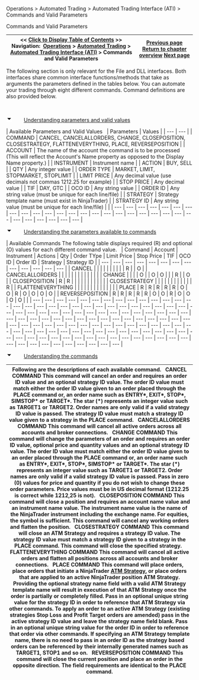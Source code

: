 ﻿


Operations \> Automated Trading \> Automated Trading Interface (ATI) \> Commands and Valid Parameters






















Commands and Valid Parameters







| \<\< [Click to Display Table of Contents](commands_and_valid_parameters.md) \>\> **Navigation:**     [Operations](operations-1.md) \> [Automated Trading](automated_trading-1.md) \> [Automated Trading Interface (ATI)](automated_trading_interface_at-1.md) \> Commands and Valid Parameters | [Previous page](what_can_i_do_and_how_-1.md) [Return to chapter overview](automated_trading_interface_at-1.md) [Next page](initialization-1.md) |
| --- | --- |














The following section is only relevant for the File and DLL interfaces. Both interfaces share common interface functions/methods that take as arguments the parameters defined in the tables below. You can automate your trading through eight different commands. Command definitions are also provided below.


 


![tog_minus](tog_minus-1.gif)        [Understanding parameters and valid values](javascript:HMToggle('toggle','UnderstandingParametersAndValidValues','UnderstandingParametersAndValidValues_ICON'))




| Available Parameters and Valid Values     | Parameters | Values | | --- | --- | | COMMAND | CANCEL, CANCELALLORDERS, CHANGE, CLOSEPOSITION, CLOSESTRATEGY, FLATTENEVERYTHING, PLACE, REVERSEPOSITION | | ACCOUNT | The name of the account the command is to be processed (This will reflect the Account's Name property as opposed to the Display Name property.) | | INSTRUMENT | Instrument name | | ACTION | BUY, SELL | | QTY | Any integer value | | ORDER TYPE | MARKET, LIMIT, STOPMARKET, STOPLIMIT | | LIMIT PRICE | Any decimal value (use decimals not commas 1212\.25 for example) | | STOP PRICE | Any decimal value | | TIF | DAY, GTC | | OCO ID | Any string value | | ORDER ID | Any string value (must be unique for each line/file) | | STRATEGY | Strategy template name (must exist in NinjaTrader) | | STRATEGY ID | Any string value (must be unique for each line/file) | |
| --- | --- | --- | --- | --- | --- | --- | --- | --- | --- | --- | --- | --- | --- | --- | --- | --- | --- | --- | --- | --- | --- | --- | --- | --- | --- | --- | --- | --- |



![tog_minus](tog_minus-1.gif)        [Understanding the parameters available to commands](javascript:HMToggle('toggle','UnderstandingTheParametersAvailableToCommands','UnderstandingTheParametersAvailableToCommands_ICON'))




| Available Commands The following table displays required (R) and optional (O) values for each different command value.     | Command | Account | Instrument | Actions | Qty | Order TYpe | Limit Price | Stop Price | TIF | OCO ID | Order ID | Strategy | Strategy ID | | --- | --- | --- | --- | --- | --- | --- | --- | --- | --- | --- | --- | --- | | CANCEL |  |  |  |  |  |  |  |  |  | R |  | O | | CANCELALLORDERS |  |  |  |  |  |  |  |  |  |  |  |  | | CHANGE |  |  |  | O |  | O | O |  |  | R |  | O | | CLOSEPOSITION | R | R |  |  |  |  |  |  |  |  |  |  | | CLOSESTRATEGY |  |  |  |  |  |  |  |  |  |  |  | R | | FLATTENEVERYTHING |  |  |  |  |  |  |  |  |  |  |  |  | | PLACE | R | R | R | R | R | O | O | R | O | O | O | O | | REVERSEPOSITION | R | R | R | R | R | O | O | R | O | O | O | O | |
| --- | --- | --- | --- | --- | --- | --- | --- | --- | --- | --- | --- | --- | --- | --- | --- | --- | --- | --- | --- | --- | --- | --- | --- | --- | --- | --- | --- | --- | --- | --- | --- | --- | --- | --- | --- | --- | --- | --- | --- | --- | --- | --- | --- | --- | --- | --- | --- | --- | --- | --- | --- | --- | --- | --- | --- | --- | --- | --- | --- | --- | --- | --- | --- | --- | --- | --- | --- | --- | --- | --- | --- | --- | --- | --- | --- | --- | --- | --- | --- | --- | --- | --- | --- | --- | --- | --- | --- | --- | --- | --- | --- | --- | --- | --- | --- | --- | --- | --- | --- | --- | --- | --- | --- | --- | --- | --- | --- | --- | --- | --- | --- | --- | --- | --- | --- | --- | --- |



![tog_minus](tog_minus-1.gif)        [Understanding the commands](javascript:HMToggle('toggle','UnderstandingTheCommands','UnderstandingTheCommands_ICON'))




| Following are the descriptions of each available command.    CANCEL COMMAND This command will cancel an order and requires an order ID value and an optional strategy ID value. The order ID value must match either the order ID value given to an order placed through the PLACE command or, an order name such as ENTRY\*, EXIT\*, STOP\*, SIMSTOP\* or TARGET\*. The star (\*) represents an integer value such as TARGET1 or TARGET2\. Order names are only valid if a valid strategy ID value is passed. The strategy ID value must match a strategy ID value given to a strategy in the PLACE command.    CANCELALLORDERS COMMAND  This command will cancel all active orders across all accounts and broker connections.   CHANGE COMMAND This command will change the parameters of an order and requires an order ID value, optional price and quantity values and an optional strategy ID value. The order ID value must match either the order ID value given to an order placed through the PLACE command or, an order name such as ENTRY\*, EXIT\*, STOP\*, SIMSTOP\* or TARGET\*. The star (\*) represents an integer value such as TARGET1 or TARGET2\. Order names are only valid if a valid strategy ID value is passed. Pass in zero (0\) values for price and quantity if you do not wish to change these order parameters. Price values must be in US decimal format (1212\.25 is correct while 1212,25 is not).    CLOSEPOSITION COMMAND This command will close a position and requires an account name value and an instrument name value. The instrument name value is the name of the NinjaTrader instrument including the exchange name. For equities, the symbol is sufficient. This command will cancel any working orders and flatten the position.    CLOSESTRATEGY COMMAND This command will close an ATM Strategy and requires a strategy ID value. The strategy ID value must match a strategy ID given to a strategy in the PLACE command. This command will close the specified strategy.   FLATTENEVERYTHING COMMAND This command will cancel all active orders and flatten all positions across all accounts and broker connections.    PLACE COMMAND This command will place orders, place orders that initiate a NinjaTrader [ATM Strategy](atm_strategy-1.md), or place orders that are applied to an active NinjaTrader position ATM Strategy. Providing the optional strategy name field with a valid ATM Strategy template name will result in execution of that ATM Strategy once the order is partially or completely filled. Pass in an optional unique string value for the strategy ID in order to reference that ATM Strategy via other commands. To apply an order to an active ATM Strategy (existing strategies Stop Loss and Profit Target orders are amended) pass in the active strategy ID value and leave the strategy name field blank. Pass in an optional unique string value for the order ID in order to reference that order via other commands. If specifying an ATM Strategy template name, there is no need to pass in an order ID as the strategy based orders can be referenced by their internally generated names such as TARGET1, STOP1 and so on.   REVERSEPOSITION COMMAND This command will close the current position and place an order in the opposite direction. The field requirements are identical to the PLACE command. |
| --- |



 










